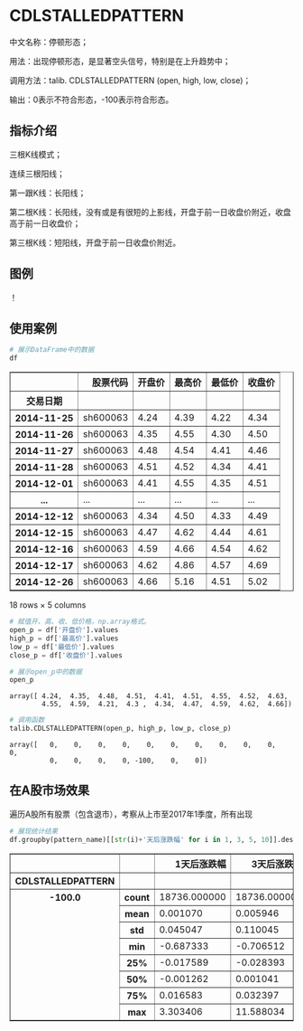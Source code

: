 
# CDLSTALLEDPATTERN
中文名称：停顿形态；

用法：出现停顿形态，是显著空头信号，特别是在上升趋势中；

调用方法：talib. CDLSTALLEDPATTERN (open, high, low, close)；

输出：0表示不符合形态，-100表示符合形态。

## 指标介绍
三根K线模式；

连续三根阳线；

第一跟K线：长阳线；

第二根K线：长阳线，没有或是有很短的上影线，开盘于前一日收盘价附近，收盘高于前一日收盘价；

第三根K线：短阳线，开盘于前一日收盘价附近。

## 图例

！[](TA-Lib-in-chinese/assets/CDLSTALLEDPATTERN_sh600063.png)

## 使用案例


```python
# 展示DataFrame中的数据
df
```




<div>
<table border="1" class="dataframe">
  <thead>
    <tr style="text-align: right;">
      <th></th>
      <th>股票代码</th>
      <th>开盘价</th>
      <th>最高价</th>
      <th>最低价</th>
      <th>收盘价</th>
    </tr>
    <tr>
      <th>交易日期</th>
      <th></th>
      <th></th>
      <th></th>
      <th></th>
      <th></th>
    </tr>
  </thead>
  <tbody>
    <tr>
      <th>2014-11-25</th>
      <td>sh600063</td>
      <td>4.24</td>
      <td>4.39</td>
      <td>4.22</td>
      <td>4.34</td>
    </tr>
    <tr>
      <th>2014-11-26</th>
      <td>sh600063</td>
      <td>4.35</td>
      <td>4.55</td>
      <td>4.30</td>
      <td>4.50</td>
    </tr>
    <tr>
      <th>2014-11-27</th>
      <td>sh600063</td>
      <td>4.48</td>
      <td>4.54</td>
      <td>4.41</td>
      <td>4.46</td>
    </tr>
    <tr>
      <th>2014-11-28</th>
      <td>sh600063</td>
      <td>4.51</td>
      <td>4.52</td>
      <td>4.34</td>
      <td>4.41</td>
    </tr>
    <tr>
      <th>2014-12-01</th>
      <td>sh600063</td>
      <td>4.41</td>
      <td>4.55</td>
      <td>4.35</td>
      <td>4.51</td>
    </tr>
    <tr>
      <th>...</th>
      <td>...</td>
      <td>...</td>
      <td>...</td>
      <td>...</td>
      <td>...</td>
    </tr>
    <tr>
      <th>2014-12-12</th>
      <td>sh600063</td>
      <td>4.34</td>
      <td>4.50</td>
      <td>4.33</td>
      <td>4.49</td>
    </tr>
    <tr>
      <th>2014-12-15</th>
      <td>sh600063</td>
      <td>4.47</td>
      <td>4.62</td>
      <td>4.44</td>
      <td>4.61</td>
    </tr>
    <tr>
      <th>2014-12-16</th>
      <td>sh600063</td>
      <td>4.59</td>
      <td>4.66</td>
      <td>4.54</td>
      <td>4.62</td>
    </tr>
    <tr>
      <th>2014-12-17</th>
      <td>sh600063</td>
      <td>4.62</td>
      <td>4.86</td>
      <td>4.57</td>
      <td>4.69</td>
    </tr>
    <tr>
      <th>2014-12-26</th>
      <td>sh600063</td>
      <td>4.66</td>
      <td>5.16</td>
      <td>4.51</td>
      <td>5.02</td>
    </tr>
  </tbody>
</table>
<p>18 rows × 5 columns</p>
</div>




```python
# 赋值开、高、收、低价格，np.array格式。
open_p = df['开盘价'].values
high_p = df['最高价'].values
low_p = df['最低价'].values
close_p = df['收盘价'].values
```


```python
# 展示open_p中的数据
open_p
```




    array([ 4.24,  4.35,  4.48,  4.51,  4.41,  4.51,  4.55,  4.52,  4.63,
            4.55,  4.59,  4.21,  4.3 ,  4.34,  4.47,  4.59,  4.62,  4.66])




```python
# 调用函数
talib.CDLSTALLEDPATTERN(open_p, high_p, low_p, close_p)
```




    array([   0,    0,    0,    0,    0,    0,    0,    0,    0,    0,    0,
              0,    0,    0,    0, -100,    0,    0])



## 在A股市场效果
遍历A股所有股票（包含退市），考察从上市至2017年1季度，所有出现


```python
# 展现统计结果
df.groupby(pattern_name)[[str(i)+'天后涨跌幅' for i in 1, 3, 5, 10]].describe()
```




<div>
<table border="1" class="dataframe">
  <thead>
    <tr style="text-align: right;">
      <th></th>
      <th></th>
      <th>1天后涨跌幅</th>
      <th>3天后涨跌幅</th>
      <th>5天后涨跌幅</th>
      <th>10天后涨跌幅</th>
    </tr>
    <tr>
      <th>CDLSTALLEDPATTERN</th>
      <th></th>
      <th></th>
      <th></th>
      <th></th>
      <th></th>
    </tr>
  </thead>
  <tbody>
    <tr>
      <th rowspan="8" valign="top">-100.0</th>
      <th>count</th>
      <td>18736.000000</td>
      <td>18736.000000</td>
      <td>18736.000000</td>
      <td>18736.000000</td>
    </tr>
    <tr>
      <th>mean</th>
      <td>0.001070</td>
      <td>0.005946</td>
      <td>0.007217</td>
      <td>0.014805</td>
    </tr>
    <tr>
      <th>std</th>
      <td>0.045047</td>
      <td>0.110045</td>
      <td>0.119647</td>
      <td>0.148926</td>
    </tr>
    <tr>
      <th>min</th>
      <td>-0.687333</td>
      <td>-0.706512</td>
      <td>-0.727476</td>
      <td>-0.777877</td>
    </tr>
    <tr>
      <th>25%</th>
      <td>-0.017589</td>
      <td>-0.028393</td>
      <td>-0.037888</td>
      <td>-0.051761</td>
    </tr>
    <tr>
      <th>50%</th>
      <td>-0.001262</td>
      <td>0.001041</td>
      <td>0.000580</td>
      <td>0.004501</td>
    </tr>
    <tr>
      <th>75%</th>
      <td>0.016583</td>
      <td>0.032397</td>
      <td>0.041073</td>
      <td>0.066375</td>
    </tr>
    <tr>
      <th>max</th>
      <td>3.303406</td>
      <td>11.588034</td>
      <td>10.965817</td>
      <td>9.589751</td>
    </tr>
  </tbody>
</table>
</div>




```python

```
